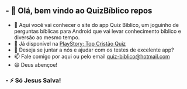 ## - 👋 Olá, bem vindo ao QuizBíblico repos
- 👀 Aqui você vai conhecer o site do app Quiz Bíblico, um joguinho de perguntas bíblicas para Android que vai levar conhecimento bíblico e diversão ao mesmo tempo.
- 🌱 Já disponível na [PlayStory: Top Cristão Quiz](https://play.google.com/store/apps/details?id=com.konvict.bibliaquiz)
- 💞️ Deseja se juntar a nós e ajudar com os testes de excelente app?
- 📫 Fale comigo por aqui ou pelo email quiz-biblico@hotmail.com
- 😄 Deus abençoe!
### - ⚡ Só Jesus Salva!

<!---
quizbiblico/quizbiblico is a ✨ special ✨ repository because its `README.md` (this file) appears on your GitHub profile.
You can click the Preview link to take a look at your changes.
--->
